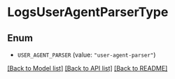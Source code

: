 # LogsUserAgentParserType

## Enum


* `USER_AGENT_PARSER` (value: `"user-agent-parser"`)


[[Back to Model list]](../README.md#documentation-for-models) [[Back to API list]](../README.md#documentation-for-api-endpoints) [[Back to README]](../README.md)


